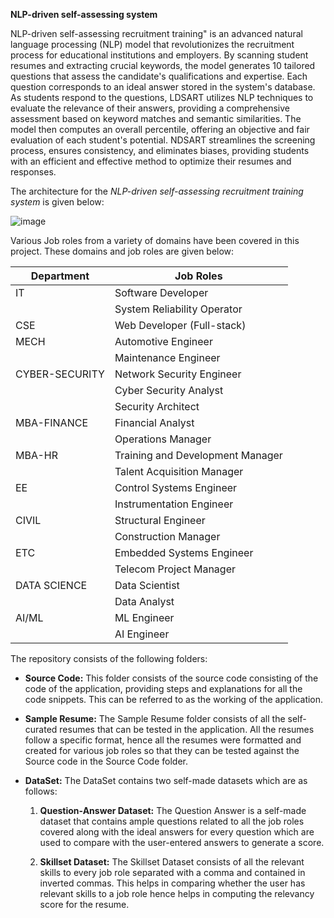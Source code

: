 **NLP-driven self-assessing system**

NLP-driven self-assessing recruitment training" is an advanced natural language processing (NLP) model that revolutionizes the recruitment process for educational institutions and employers. By scanning student resumes and extracting crucial keywords, the model generates 10 tailored questions that assess the candidate's qualifications and expertise. Each question corresponds to an ideal answer stored in the system's database. As students respond to the questions, LDSART utilizes NLP techniques to evaluate the relevance of their answers, providing a comprehensive assessment based on keyword matches and semantic similarities. The model then computes an overall percentile, offering an objective and fair evaluation of each student's potential. NDSART streamlines the screening process, ensures consistency, and eliminates biases, providing students with an efficient and effective method to optimize their resumes and responses. 

The architecture for the *NLP-driven self-assessing recruitment training system* is given below:

![image](https://github.com/manasvi007/NLP_driven_self_assessing_system/assets/98056259/8c9c0f29-1c48-4624-af7c-3c19f4448417)

Various Job roles from a variety of domains have been covered in this project. These domains and job roles are given below: 

|     Department        |     Job Roles                           |
|-----------------------|-----------------------------------------|
|     IT                |     Software Developer                  |
|                       |     System Reliability Operator         |
|     CSE               |     Web Developer (Full-stack)          |
|     MECH              |     Automotive Engineer                 |
|                       |     Maintenance Engineer                |
|     CYBER-SECURITY    |     Network Security Engineer           |
|                       |     Cyber Security Analyst              |
|                       |     Security Architect                  |
|     MBA-FINANCE       |     Financial Analyst                   |
|                       |     Operations Manager                  |
|     MBA-HR            |     Training and Development Manager    |
|                       |     Talent Acquisition Manager          |
|     EE                |     Control Systems Engineer            |
|                       |     Instrumentation Engineer            |
|     CIVIL             |     Structural Engineer                 |
|                       |     Construction Manager                |
|     ETC               |     Embedded Systems Engineer           |
|                       |     Telecom Project Manager             |
|     DATA SCIENCE      |     Data Scientist                      |
|                       |     Data Analyst                        |
|     AI/ML             |     ML Engineer                         |
|                       |     AI Engineer                         |


The repository consists of the following folders:
- **Source Code:**
  This folder consists of the source code consisting of the code of the application, providing steps and explanations for all the code snippets. This can be referred to as the working 
  of the application.
  
- **Sample Resume:**
  The Sample Resume folder consists of all the self-curated resumes that can be tested in the application. All the resumes follow a specific format, hence all the resumes were formatted 
  and created for various job roles so that they can be tested against the Source code in the Source Code folder.
  
- **DataSet:**
  The DataSet contains two self-made datasets which are as follows:
  1. **Question-Answer Dataset:**
     The Question Answer is a self-made dataset that contains ample questions related to all the job roles covered along with the ideal answers for every question which are used to 
     compare with the user-entered answers to generate a score.
  
  2. **Skillset Dataset:**
     The Skillset Dataset consists of all the relevant skills to every job role separated with a comma and contained in inverted commas. This helps in comparing whether the user has 
     relevant skills to a job role hence helps in computing the relevancy score for the resume.
     
     



